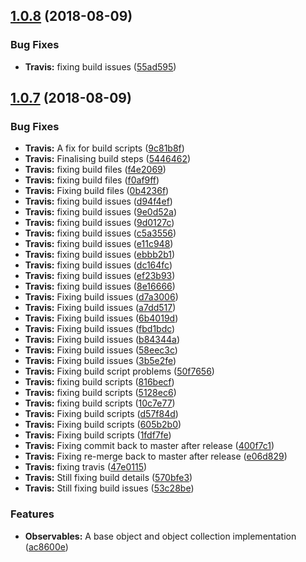 <a name="1.0.8"></a>
## [1.0.8](https://github.com/skan-io/saij/compare/v1.0.7...v1.0.8) (2018-08-09)


### Bug Fixes

* **Travis:** fixing build issues ([55ad595](https://github.com/skan-io/saij/commit/55ad595))



<a name="1.0.7"></a>
## [1.0.7](https://github.com/skan-io/saij/compare/v1.0.6...v1.0.7) (2018-08-09)


### Bug Fixes

* **Travis:** A fix for build scripts ([9c81b8f](https://github.com/skan-io/saij/commit/9c81b8f))
* **Travis:** Finalising build steps ([5446462](https://github.com/skan-io/saij/commit/5446462))
* **Travis:** fixing build files ([f4e2069](https://github.com/skan-io/saij/commit/f4e2069))
* **Travis:** fixing build files ([f0af9ff](https://github.com/skan-io/saij/commit/f0af9ff))
* **Travis:** Fixing build files ([0b4236f](https://github.com/skan-io/saij/commit/0b4236f))
* **Travis:** fixing build issues ([d94f4ef](https://github.com/skan-io/saij/commit/d94f4ef))
* **Travis:** fixing build issues ([9e0d52a](https://github.com/skan-io/saij/commit/9e0d52a))
* **Travis:** fixing build issues ([9d0127c](https://github.com/skan-io/saij/commit/9d0127c))
* **Travis:** fixing build issues ([c5a3556](https://github.com/skan-io/saij/commit/c5a3556))
* **Travis:** fixing build issues ([e11c948](https://github.com/skan-io/saij/commit/e11c948))
* **Travis:** fixing build issues ([ebbb2b1](https://github.com/skan-io/saij/commit/ebbb2b1))
* **Travis:** fixing build issues ([dc164fc](https://github.com/skan-io/saij/commit/dc164fc))
* **Travis:** fixing build issues ([ef23b93](https://github.com/skan-io/saij/commit/ef23b93))
* **Travis:** fixing build issues ([8e16666](https://github.com/skan-io/saij/commit/8e16666))
* **Travis:** Fixing build issues ([d7a3006](https://github.com/skan-io/saij/commit/d7a3006))
* **Travis:** Fixing build issues ([a7dd517](https://github.com/skan-io/saij/commit/a7dd517))
* **Travis:** Fixing build issues ([6b4019d](https://github.com/skan-io/saij/commit/6b4019d))
* **Travis:** Fixing build issues ([fbd1bdc](https://github.com/skan-io/saij/commit/fbd1bdc))
* **Travis:** Fixing build issues ([b84344a](https://github.com/skan-io/saij/commit/b84344a))
* **Travis:** Fixing build issues ([58eec3c](https://github.com/skan-io/saij/commit/58eec3c))
* **Travis:** Fixing build issues ([3b5e2fe](https://github.com/skan-io/saij/commit/3b5e2fe))
* **Travis:** Fixing build script problems ([50f7656](https://github.com/skan-io/saij/commit/50f7656))
* **Travis:** fixing build scripts ([816becf](https://github.com/skan-io/saij/commit/816becf))
* **Travis:** fixing build scripts ([5128ec6](https://github.com/skan-io/saij/commit/5128ec6))
* **Travis:** fixing build scripts ([10c7e77](https://github.com/skan-io/saij/commit/10c7e77))
* **Travis:** Fixing build scripts ([d57f84d](https://github.com/skan-io/saij/commit/d57f84d))
* **Travis:** Fixing build scripts ([605b2b0](https://github.com/skan-io/saij/commit/605b2b0))
* **Travis:** Fixing build scripts ([1fdf7fe](https://github.com/skan-io/saij/commit/1fdf7fe))
* **Travis:** Fixing commit back to master after release ([400f7c1](https://github.com/skan-io/saij/commit/400f7c1))
* **Travis:** Fixing re-merge back to master after release ([e06d829](https://github.com/skan-io/saij/commit/e06d829))
* **Travis:** fixing travis ([47e0115](https://github.com/skan-io/saij/commit/47e0115))
* **Travis:** Still fixing build details ([570bfe3](https://github.com/skan-io/saij/commit/570bfe3))
* **Travis:** Still fixing build issues ([53c28be](https://github.com/skan-io/saij/commit/53c28be))


### Features

* **Observables:** A base object and object collection implementation ([ac8600e](https://github.com/skan-io/saij/commit/ac8600e))



